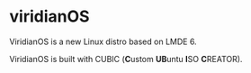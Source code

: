 # viridianOS
ViridianOS is a new Linux distro based on LMDE 6.

ViridianOS is built with CUBIC (**C**ustom **UB**untu **I**SO **C**REATOR).
